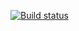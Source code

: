 [![Build status](https://ci.appveyor.com/api/projects/status/2hv2omvtmy2arl75?svg=true)](https://ci.appveyor.com/project/PavelAksenchenko/dz-2-2-selenide)